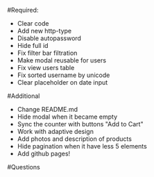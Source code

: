 #Required:

- Clear code
- Add new http-type
- Disable autopassword
- Hide full id
- Fix filter bar filtration
- Make modal reusable for users
- Fix view users table
- Fix sorted username by unicode
- Clear placeholder on date input

#Additional

- Change README.md
- Hide modal when it became empty
- Sync the counter with buttons "Add to Cart"
- Work with adaptive design
- Add photos and description of products
- Hide pagination when it have less 5 elements
- Add github pages!

#Questions
